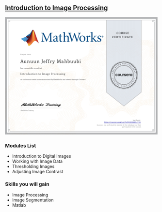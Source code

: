 ## [Introduction to Image Processing](https://www.coursera.org/learn/introduction-image-processing?specialization=image-processing)

![QZ4DKNML4TK6](QZ4DKNML4TK6.jpg)

### Modules List

- Introduction to Digital Images
- Working with Image Data
- Thresholding Images
- Adjusting Image Contrast

### Skills you will gain

- Image Processing
- Image Segmentation
- Matlab
